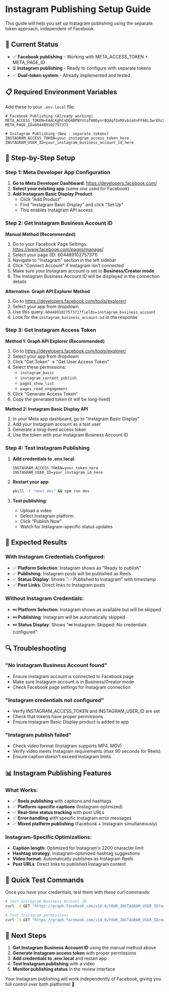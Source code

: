 # Instagram Publishing Setup Guide

This guide will help you set up Instagram publishing using the separate token approach, independent of Facebook.

## 🎯 **Current Status**
- ✅ **Facebook publishing** - Working with META_ACCESS_TOKEN + META_PAGE_ID
- ⏳ **Instagram publishing** - Ready to configure with separate tokens
- ✅ **Dual-token system** - Already implemented and tested

## 📋 **Required Environment Variables**

Add these to your `.env.local` file:

```env
# Facebook Publishing (Already working)
META_ACCESS_TOKEN=EAALKghCnDO4BPNYntoTH0Oynr0QdqfOxMXvbioXnFF66L3wrEhcXYF086mwb5uO4CB2lEYVMZA1ZB7ny417AFbeCLDrNa3XjycBRsZAz6t4Sqyd0ay4EDXhcZBcZA1S0xnAMgOxhJkEzn4YnQc5AKYQ1GvOIJZBXyXxkZCbsRG6ZAmLww3NS6ZCbo2W5CYd0NUAxYVtYfuZAS9WnhNqZA31ZBWDaeqBgGkdHVzBzTPufiGkZD
META_PAGE_ID=604489102757371

# Instagram Publishing (New - separate tokens)
INSTAGRAM_ACCESS_TOKEN=your_instagram_access_token_here
INSTAGRAM_USER_ID=your_instagram_business_account_id_here
```

## 🔧 **Step-by-Step Setup**

### **Step 1: Meta Developer App Configuration**

1. **Go to Meta Developer Dashboard**: https://developers.facebook.com/
2. **Select your existing app** (same one used for Facebook)
3. **Add Instagram Basic Display Product**:
   - Click "Add Product" 
   - Find "Instagram Basic Display" and click "Set Up"
   - This enables Instagram API access

### **Step 2: Get Instagram Business Account ID**

**Manual Method (Recommended)**
1. Go to your Facebook Page Settings: https://www.facebook.com/pages/manage/
2. Select your page (ID: 604489102757371)
3. Navigate to "Instagram" section in the left sidebar
4. Click "Connect Account" if Instagram isn't connected
5. Make sure your Instagram account is set to **Business/Creator mode**
6. The Instagram Business Account ID will be displayed in the connection details

**Alternative: Graph API Explorer Method**
1. Go to https://developers.facebook.com/tools/explorer/
2. Select your app from dropdown
3. Use this query: `604489102757371?fields=instagram_business_account`
4. Look for the `instagram_business_account.id` in the response

### **Step 3: Get Instagram Access Token**

**Method 1: Graph API Explorer (Recommended)**
1. Go to https://developers.facebook.com/tools/explorer/
2. Select your app from dropdown
3. Click "Get Token" → "Get User Access Token"
4. Select these permissions:
   - `instagram_basic`
   - `instagram_content_publish`
   - `pages_show_list`
   - `pages_read_engagement`
5. Click "Generate Access Token"
6. Copy the generated token (it will be long-lived)

**Method 2: Instagram Basic Display API**
1. In your Meta app dashboard, go to "Instagram Basic Display"
2. Add your Instagram account as a test user
3. Generate a long-lived access token
4. Use the token with your Instagram Business Account ID

### **Step 4: Test Instagram Publishing**

1. **Add credentials to .env.local**:
   ```env
   INSTAGRAM_ACCESS_TOKEN=your_token_here
   INSTAGRAM_USER_ID=your_instagram_id_here
   ```

2. **Restart your app**:
   ```bash
   pkill -f "next dev" && npm run dev
   ```

3. **Test publishing**:
   - Upload a video
   - Select Instagram platform
   - Click "Publish Now"
   - Watch for Instagram-specific status updates

## 🎯 **Expected Results**

### **With Instagram Credentials Configured:**
- ✅ **Platform Selection**: Instagram shows as "Ready to publish"
- ✅ **Publishing**: Instagram posts will be published as Reels
- ✅ **Status Display**: Shows "✅ Published to Instagram" with timestamp
- ✅ **Post Links**: Direct links to Instagram posts

### **Without Instagram Credentials:**
- ⏭️ **Platform Selection**: Instagram shows as available but will be skipped
- ⏭️ **Publishing**: Instagram will be automatically skipped
- ⏭️ **Status Display**: Shows "⏭️ Instagram: Skipped: No credentials configured"

## 🔍 **Troubleshooting**

### **"No Instagram Business Account found"**
- Ensure Instagram account is connected to Facebook page
- Make sure Instagram account is in Business/Creator mode
- Check Facebook page settings for Instagram connection

### **"Instagram credentials not configured"**
- Verify INSTAGRAM_ACCESS_TOKEN and INSTAGRAM_USER_ID are set
- Check that tokens have proper permissions
- Ensure Instagram Basic Display product is added to app

### **"Instagram publish failed"**
- Check video format (Instagram supports MP4, MOV)
- Verify video meets Instagram requirements (max 90 seconds for Reels)
- Ensure caption doesn't exceed Instagram limits

## 📊 **Instagram Publishing Features**

### **What Works:**
- ✅ **Reels publishing** with captions and hashtags
- ✅ **Platform-specific captions** (Instagram-optimized)
- ✅ **Real-time status tracking** with post URLs
- ✅ **Error handling** with specific Instagram error messages
- ✅ **Mixed platform publishing** (Facebook + Instagram simultaneously)

### **Instagram-Specific Optimizations:**
- **Caption length**: Optimized for Instagram's 2200 character limit
- **Hashtag strategy**: Instagram-optimized hashtag suggestions
- **Video format**: Automatically publishes as Instagram Reels
- **Post URLs**: Direct links to published Instagram content

## 🚀 **Quick Test Commands**

Once you have your credentials, test them with these curl commands:

```bash
# Test Instagram Business Account ID
curl -X GET "https://graph.facebook.com/v18.0/YOUR_INSTAGRAM_USER_ID?access_token=YOUR_INSTAGRAM_ACCESS_TOKEN"

# Test Instagram permissions
curl -X GET "https://graph.facebook.com/v18.0/YOUR_INSTAGRAM_USER_ID/media?access_token=YOUR_INSTAGRAM_ACCESS_TOKEN"
```

## 🎯 **Next Steps**

1. **Get Instagram Business Account ID** using the manual method above
2. **Generate Instagram access token** with proper permissions
3. **Add credentials to .env.local** and restart app
4. **Test Instagram publishing** with a video
5. **Monitor publishing status** in the review interface

Your Instagram publishing will work independently of Facebook, giving you full control over both platforms! 🎉 
